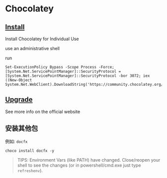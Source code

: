 # Chocolatey

## [Install]

Install Chocolatey for Individual Use

use an administrative shell

run

```shell
Set-ExecutionPolicy Bypass -Scope Process -Force; [System.Net.ServicePointManager]::SecurityProtocol = [System.Net.ServicePointManager]::SecurityProtocol -bor 3072; iex ((New-Object System.Net.WebClient).DownloadString('https://community.chocolatey.org/install.ps1'))
```

## [Upgrade]

See more info on the official website

## 安装其他包

例如: `docfx`

```shell
choco install docfx -y
```

> TIPS:
Environment Vars (like PATH) have changed. Close/reopen your shell to
see the changes (or in powershell/cmd.exe just type `refreshenv`).

[Install]: https://chocolatey.org/install
[Upgrade]: https://docs.chocolatey.org/en-us/getting-started#upgrade
